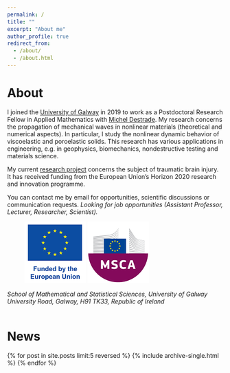 ```yaml
---
permalink: /
title: ""
excerpt: "About me"
author_profile: true
redirect_from: 
  - /about/
  - /about.html
---
```


About
======

I joined the [University of Galway](https://www.universityofgalway.ie/our-research/people/mathematics-statistics-and-applied-mathematics/haroldberjamin/) in 2019 to work as a Postdoctoral Research Fellow in Applied Mathematics with [Michel Destrade](https://www.universityofgalway.ie/our-research/people/mathematics-statistics-and-applied-mathematics/micheldestrade/). My research concerns the propagation of mechanical waves in nonlinear materials (theoretical and numerical aspects). In particular, I study the nonlinear dynamic behavior of viscoelastic and poroelastic solids. This research has various applications in engineering, e.g. in geophysics, biomechanics, nondestructive testing and materials science.

My current [research project](https://cordis.europa.eu/project/id/101023950) concerns the subject of traumatic brain injury. It has received funding from the European Union’s Horizon 2020 research and innovation programme.

You can contact me by email for opportunities, scientific discussions or communication requests. <em> Looking for job opportunities (Assistant Professor, Lecturer, Researcher, Scientist). </em>

<figure>
  <img src='/images/Logo_EU_V.png' width="143" height="143" alt="EU emblem">
  <img src='/images/Logo_MC.png' width="143" height="143" alt="MSCA logo">
</figure>

<address>
School of Mathematical and Statistical Sciences, University of Galway<br>
University Road, Galway, H91 TK33, Republic of Ireland
</address><br>

News
======

{% for post in site.posts limit:5 reversed %}
  {% include archive-single.html %}
{% endfor %}